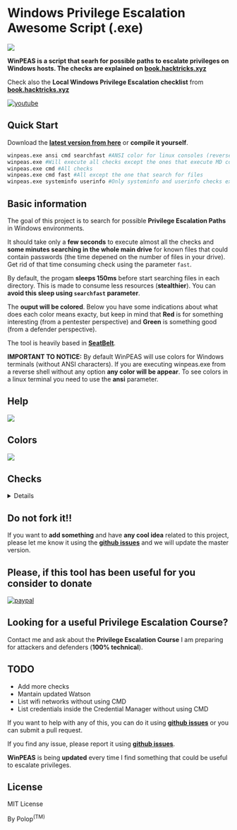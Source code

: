 # Windows Privilege Escalation Awesome Script (.exe)

![](https://github.com/carlospolop/privilege-escalation-awesome-scripts-suite/raw/master/winPEAS/winPEASexe/images/winpeas.png)

**WinPEAS is a script that searh for possible paths to escalate privileges on Windows hosts. The checks are explained on [book.hacktricks.xyz](https://book.hacktricks.xyz/windows/windows-local-privilege-escalation)**

Check also the **Local Windows Privilege Escalation checklist** from **[book.hacktricks.xyz](https://book.hacktricks.xyz/windows/checklist-windows-privilege-escalation)**

[![youtube](https://github.com/carlospolop/privilege-escalation-awesome-scripts-suite/raw/master/winPEAS/winPEASexe/images/screen.png)](https://youtu.be/66gOwXMnxRI)

## Quick Start

Download the **[latest version from here](https://github.com/carlospolop/privilege-escalation-awesome-scripts-suite/tree/master/winPEAS/winPEASexe/winPEAS/bin)** or **compile it yourself**.
```bash
winpeas.exe ansi cmd searchfast #ANSI color for linux consoles (reverse shell), cmd commands and avoid sleepig
winpeas.exe #Will execute all checks except the ones that execute MD commands
winpeas.exe cmd #All checks
winpeas.exe cmd fast #All except the one that search for files
winpeas.exe systeminfo userinfo #Only systeminfo and userinfo checks executed 
```

## Basic information

The goal of this project is to search for possible **Privilege Escalation Paths** in Windows environments.

It should take only a **few seconds** to execute almost all the checks and **some minutes searching in the whole main drive** for known files that could contain passwords (the time depened on the number of files in your drive). Get rid of that time consuming check using the parameter `fast`.

By default, the progam **sleeps 150ms** before start searching files in each directory. This is made to consume less resources (**stealthier**). You can **avoid this sleep using `searchfast` parameter**.

The **ouput will be colored**. Below you have some indications about what does each color means exacty, but keep in mind that **Red** is for something interesting (from a pentester perspective) and **Green** is something good (from a defender perspective).

The tool is heavily based in **[SeatBelt](https://github.com/GhostPack/Seatbelt)**.

**IMPORTANT TO NOTICE:** By default WinPEAS will use colors for Windows terminals (without ANSI characters). If you are executing winpeas.exe from a reverse shell without any option **any color will be appear**. To see colors in a linux terminal you need to use the **ansi** parameter.

## Help

![](https://github.com/carlospolop/privilege-escalation-awesome-scripts-suite/raw/master/winPEAS/winPEASexe/images/help.png)

## Colors

![](https://github.com/carlospolop/privilege-escalation-awesome-scripts-suite/raw/master/winPEAS/winPEASexe/images/colors.png)

## Checks

<details>
  <summary>Details</summary>
    
- **System Information**
  - [x] Basic System info information
  - [x] Use Watson to search for vulnerabilities
  - [x] PS, Audit, WEF and LAPS Settings
  - [x] Environment Variables
  - [x] Internet Settings
  - [x] Current drives information
  - [x] AV?
  - [x] UAC configuration

- **Users Information**
  - [x] Users information
  - [x] Current token privileges
  - [x] Clipboard text
  - [x] Current logged users
  - [x] RDP sessions
  - [x] Ever logged users
  - [x] Autologin credentials
  - [x] Home folders
  - [x] Password policies

- **Processes Information**
  - [x] Interesting processes (non Microsoft)

- **Services Information**
  - [x] Interesting services (non Microsoft) information
  - [x] Writable service registry
  - [x] PATH Dll Hijacking

- **Applications Information**
  - [x] Current Active Window
  - [x] Installed software
  - [x] AutoRuns
  - [x] Scheduled tasks

- **Network Information**
  - [x] Current net shares
  - [x] hosts file
  - [x] Network Interfaces
  - [x] Listening ports
  - [x] Firewall rules
  - [x] DNS Cache (limit 70)

- **Windows Credentials**
  - [x] Windows Vault
  - [x] Credential Manager
  - [x] Saved RDO connections
  - [x] Recently run commands
  - [x] DPAPI Masterkeys
  - [x] DPAPI Credential files
  - [x] Remote Desktop Connection Manager credentials
  - [x] Kerberos Tickets
  - [x] Wifi
  - [x] AppCmd.exe
  - [x] SSClient.exe
  - [x] AlwaysInstallElevated
  - [x] WSUS
  
- **Browser Information**
  - [x] Firefox DBs
  - [x] Credentials in firefox history
  - [x] Chrome DBs
  - [x] Credentials in chrome history
  - [x] Current IE tabs
  - [x] Credentials in IE history
  - [x] IE Favorites

- **Interesting Files and registry**
  - [x] Putty sessions
  - [x] Putty SSH host keys
  - [x] Cloud credentials
  - [x] Possible registries with credentials
  - [x] Possible credentials files in users homes
  - [x] Possible password files inside the Recycle bin
  - [x] Possible files containing credentials (this take some minutes)
  - [x] User documents (limit 100)

</details>

## Do not fork it!!

If you want to **add something** and have **any cool idea** related to this project, please let me know it using the **[github issues](https://github.com/carlospolop/privilege-escalation-awesome-scripts-suite/issues)** and we will update the master version.

## Please, if this tool has been useful for you consider to donate

[![paypal](https://www.paypalobjects.com/en_US/i/btn/btn_donateCC_LG.gif)](https://www.paypal.com/cgi-bin/webscr?cmd=_s-xclick&hosted_button_id=DED2HWDYLFT2C&source=url)

## Looking for a useful Privilege Escalation Course?

Contact me and ask about the **Privilege Escalation Course** I am preparing for attackers and defenders (**100% technical**).

## TODO

- Add more checks
- Mantain updated Watson
- List wifi networks without using CMD
- List credentials inside the Credential Manager without using CMD

If you want to help with any of this, you can do it using **[github issues](https://github.com/carlospolop/privilege-escalation-awesome-scripts-suite/issues)** or you can submit a pull request.

If you find any issue, please report it using **[github issues](https://github.com/carlospolop/privilege-escalation-awesome-scripts-suite/issues)**.

**WinPEAS** is being **updated** every time I find something that could be useful to escalate privileges.

## License

MIT License

By Polop<sup>(TM)</sup>
